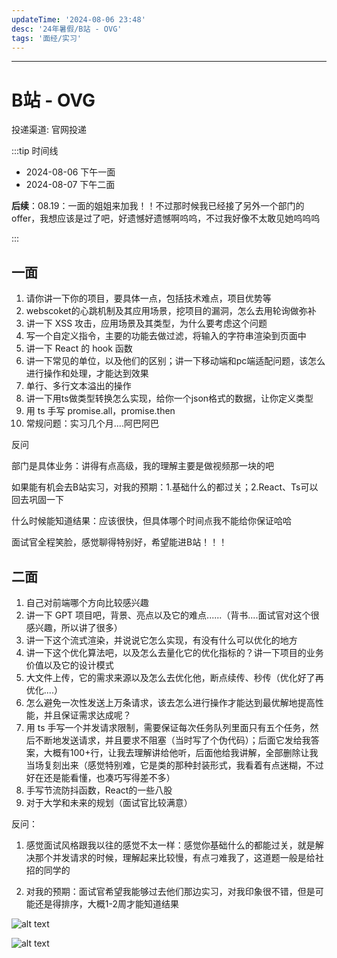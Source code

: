 ```yaml
---
updateTime: '2024-08-06 23:48'
desc: '24年暑假/B站 - OVG'
tags: '面经/实习'
---
```


---

# B站 - OVG

投递渠道: <HText type='info'> 官网投递 </HText>

:::tip 时间线

- 2024-08-06 下午一面
- 2024-08-07 下午二面

**后续**：08.19：一面的姐姐来加我！！不过那时候我已经接了另外一个部门的 offer，我想应该是过了吧，好遗憾好遗憾啊呜呜，不过我好像不太敢见她呜呜呜

:::

## 一面

1. 请你讲一下你的项目，要具体一点，包括技术难点，项目优势等
2. webscoket的心跳机制及其应用场景，挖项目的漏洞，怎么去用轮询做弥补
3. 讲一下 XSS 攻击，应用场景及其类型，为什么要考虑这个问题
4. 写一个自定义指令，主要的功能去做过滤，将输入的字符串渲染到页面中
5. 讲一下 React 的 hook 函数
6. 讲一下常见的单位，以及他们的区别；讲一下移动端和pc端适配问题，该怎么进行操作和处理，才能达到效果
7. 单行、多行文本溢出的操作
8. 讲一下用ts做类型转换怎么实现，给你一个json格式的数据，让你定义类型
9. 用 ts 手写 promise.all，promise.then
10. 常规问题：实习几个月....阿巴阿巴

反问

部门是具体业务：讲得有点高级，我的理解主要是做视频那一块的吧

如果能有机会去B站实习，对我的预期：1.基础什么的都过关；2.React、Ts可以回去巩固一下

什么时候能知道结果：应该很快，但具体哪个时间点我不能给你保证哈哈

面试官全程笑脸，感觉聊得特别好，希望能进B站！！！

## 二面

1. 自己对前端哪个方向比较感兴趣
2. 讲一下 GPT 项目吧，背景、亮点以及它的难点......（背书....面试官对这个很感兴趣，所以讲了很多）
3. 讲一下这个流式渲染，并说说它怎么实现，有没有什么可以优化的地方
4. 讲一下这个优化算法吧，以及怎么去量化它的优化指标的？讲一下项目的业务价值以及它的设计模式
5. 大文件上传，它的需求来源以及怎么去优化他，断点续传、秒传（优化好了再优化....）
6. 怎么避免一次性发送上万条请求，该去怎么进行操作才能达到最优解地提高性能，并且保证需求达成呢？
7. 用 ts 手写一个并发请求限制，需要保证每次任务队列里面只有五个任务，然后不断地发送请求，并且要求不阻塞（当时写了个伪代码）；后面它发给我答案，大概有100+行，让我去理解讲给他听，后面他给我讲解，全部删除让我当场复刻出来（感觉特别难，它是类的那种封装形式，我看着有点迷糊，不过好在还是能看懂，也凑巧写得差不多）
8. 手写节流防抖函数，React的一些八股
9. 对于大学和未来的规划（面试官比较满意）

反问：

1. 感觉面试风格跟我以往的感觉不太一样：感觉你基础什么的都能过关，就是解决那个并发请求的时候，理解起来比较慢，有点刁难我了，这道题一般是给社招的同学的

2. 对我的预期：面试官希望我能够过去他们那边实习，对我印象很不错，但是可能还是得排序，大概1-2周才能知道结果

![alt text](./img/B站-OVG1.jpg)

![alt text](./img/B站-OVG2.jpg)
